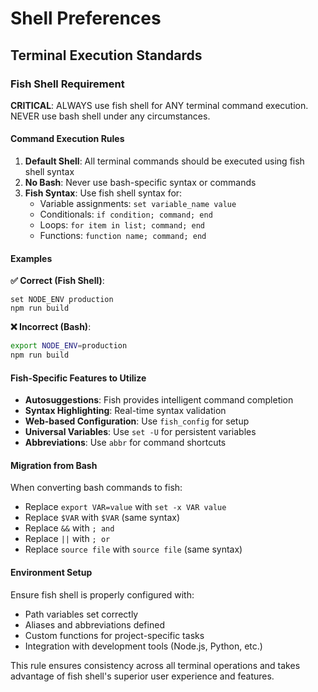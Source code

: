 # Shell Preferences

## Terminal Execution Standards

### Fish Shell Requirement

**CRITICAL**: ALWAYS use fish shell for ANY terminal command execution. NEVER use bash shell under any circumstances.

#### Command Execution Rules

1. **Default Shell**: All terminal commands should be executed using fish shell syntax
2. **No Bash**: Never use bash-specific syntax or commands
3. **Fish Syntax**: Use fish shell syntax for:
   - Variable assignments: `set variable_name value`
   - Conditionals: `if condition; command; end`
   - Loops: `for item in list; command; end`
   - Functions: `function name; command; end`

#### Examples

**✅ Correct (Fish Shell)**:
```fish
set NODE_ENV production
npm run build
```

**❌ Incorrect (Bash)**:
```bash
export NODE_ENV=production
npm run build
```

#### Fish-Specific Features to Utilize

- **Autosuggestions**: Fish provides intelligent command completion
- **Syntax Highlighting**: Real-time syntax validation
- **Web-based Configuration**: Use `fish_config` for setup
- **Universal Variables**: Use `set -U` for persistent variables
- **Abbreviations**: Use `abbr` for command shortcuts

#### Migration from Bash

When converting bash commands to fish:
- Replace `export VAR=value` with `set -x VAR value`
- Replace `$VAR` with `$VAR` (same syntax)
- Replace `&&` with `; and`
- Replace `||` with `; or`
- Replace `source file` with `source file` (same syntax)

#### Environment Setup

Ensure fish shell is properly configured with:
- Path variables set correctly
- Aliases and abbreviations defined
- Custom functions for project-specific tasks
- Integration with development tools (Node.js, Python, etc.)

This rule ensures consistency across all terminal operations and takes advantage of fish shell's superior user experience and features.